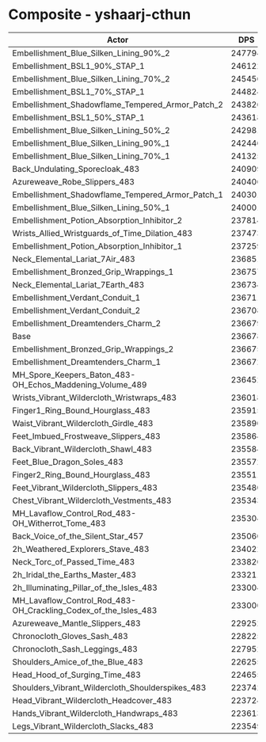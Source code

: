 # Composite - yshaarj-cthun
| Actor | DPS | Increase |
|---|:---:|:---:|
|Embellishment_Blue_Silken_Lining_90%_2|247794|4.70%|
|Embellishment_BSL1_90%_STAP_1|246122|3.99%|
|Embellishment_Blue_Silken_Lining_70%_2|245456|3.71%|
|Embellishment_BSL1_70%_STAP_1|244824|3.44%|
|Embellishment_Shadowflame_Tempered_Armor_Patch_2|243826|3.02%|
|Embellishment_BSL1_50%_STAP_1|243618|2.93%|
|Embellishment_Blue_Silken_Lining_50%_2|242981|2.66%|
|Embellishment_Blue_Silken_Lining_90%_1|242446|2.44%|
|Embellishment_Blue_Silken_Lining_70%_1|241325|1.96%|
|Back_Undulating_Sporecloak_483|240909|1.79%|
|Azureweave_Robe_Slippers_483|240406|1.58%|
|Embellishment_Shadowflame_Tempered_Armor_Patch_1|240301|1.53%|
|Embellishment_Blue_Silken_Lining_50%_1|240001|1.40%|
|Embellishment_Potion_Absorption_Inhibitor_2|237814|0.48%|
|Wrists_Allied_Wristguards_of_Time_Dilation_483|237473|0.34%|
|Embellishment_Potion_Absorption_Inhibitor_1|237259|0.25%|
|Neck_Elemental_Lariat_7Air_483|236851|0.07%|
|Embellishment_Bronzed_Grip_Wrappings_1|236757|0.03%|
|Neck_Elemental_Lariat_7Earth_483|236734|0.02%|
|Embellishment_Verdant_Conduit_1|236711|0.01%|
|Embellishment_Verdant_Conduit_2|236708|0.01%|
|Embellishment_Dreamtenders_Charm_2|236679|0.00%|
|Base|236678|0.00%|
|Embellishment_Bronzed_Grip_Wrappings_2|236675|0.00%|
|Embellishment_Dreamtenders_Charm_1|236672|0.00%|
|MH_Spore_Keepers_Baton_483-OH_Echos_Maddening_Volume_489|236452|-0.10%|
|Wrists_Vibrant_Wildercloth_Wristwraps_483|236018|-0.28%|
|Finger1_Ring_Bound_Hourglass_483|235915|-0.32%|
|Waist_Vibrant_Wildercloth_Girdle_483|235890|-0.33%|
|Feet_Imbued_Frostweave_Slippers_483|235864|-0.34%|
|Back_Vibrant_Wildercloth_Shawl_483|235584|-0.46%|
|Feet_Blue_Dragon_Soles_483|235572|-0.47%|
|Finger2_Ring_Bound_Hourglass_483|235511|-0.49%|
|Feet_Vibrant_Wildercloth_Slippers_483|235480|-0.51%|
|Chest_Vibrant_Wildercloth_Vestments_483|235343|-0.56%|
|MH_Lavaflow_Control_Rod_483-OH_Witherrot_Tome_483|235304|-0.58%|
|Back_Voice_of_the_Silent_Star_457|235060|-0.68%|
|2h_Weathered_Explorers_Stave_483|234022|-1.12%|
|Neck_Torc_of_Passed_Time_483|233820|-1.21%|
|2h_Iridal_the_Earths_Master_483|233211|-1.46%|
|2h_Illuminating_Pillar_of_the_Isles_483|233004|-1.55%|
|MH_Lavaflow_Control_Rod_483-OH_Crackling_Codex_of_the_Isles_483|233000|-1.55%|
|Azureweave_Mantle_Slippers_483|229252|-3.14%|
|Chronocloth_Gloves_Sash_483|228225|-3.57%|
|Chronocloth_Sash_Leggings_483|227952|-3.69%|
|Shoulders_Amice_of_the_Blue_483|226255|-4.40%|
|Head_Hood_of_Surging_Time_483|224655|-5.08%|
|Shoulders_Vibrant_Wildercloth_Shoulderspikes_483|223742|-5.47%|
|Head_Vibrant_Wildercloth_Headcover_483|223724|-5.47%|
|Hands_Vibrant_Wildercloth_Handwraps_483|223613|-5.52%|
|Legs_Vibrant_Wildercloth_Slacks_483|223549|-5.55%|
